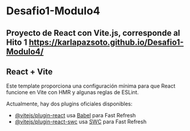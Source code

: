 # Desafio1-Modulo4

Proyecto de React con Vite.js, corresponde al Hito 1
https://karlapazsoto.github.io/Desafio1-Modulo4/
---

## React + Vite

Este template proporciona una configuración mínima para que React funcione en Vite con HMR y algunas reglas de ESLint.

Actualmente, hay dos plugins oficiales disponibles:

- [@vitejs/plugin-react](https://github.com/vitejs/vite-plugin-react/blob/main/packages/plugin-react/README.md) usa [Babel](https://babeljs.io/) para Fast Refresh
- [@vitejs/plugin-react-swc](https://github.com/vitejs/vite-plugin-react-swc) usa [SWC](https://swc.rs/) para Fast Refresh

